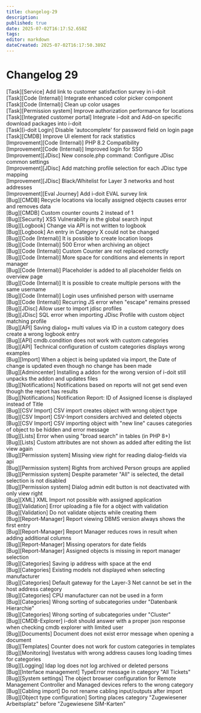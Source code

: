 ```yaml
---
title: changelog-29
description: 
published: true
date: 2025-07-02T16:17:52.658Z
tags: 
editor: markdown
dateCreated: 2025-07-02T16:17:50.389Z
---
```


# Changelog 29
<!-- cSpell:disable -->
<!-- markdownlint-disable MD052 -->
[Task][Service]                    Add link to customer satisfaction survey in i-doit<br>
[Task][Code (Internal)]            Integrate enhanced color picker component<br>
[Task][Code (Internal)]            Clean up color usages<br>
[Task][Permission system]          Improve authorization performance for locations<br>
[Task][Integrated customer portal] Integrate i-doit and Add-on specific download packages into i-doit<br>
[Task][i-doit Login]               Disable 'autocomplete' for password field on login page<br>
[Task][CMDB]                       Improve UI element for rack statistics<br>
[Improvement][Code (Internal)]     PHP 8.2 Compatibility<br>
[Improvement][Code (Internal)]     Improved login for SSO<br>
[Improvement][JDisc]               New console.php command: Configure JDisc common settings<br>
[Improvement][JDisc]               Add matching profile selection for each JDisc type mapping<br>
[Improvement][JDisc]               Black/Whitelist for Layer 3 networks and host addresses<br>
[Improvement][Eval Journey]        Add i-doit EVAL survey link<br>
[Bug][CMDB]                        Recycle locations via locally assigned objects causes error and removes data<br>
[Bug][CMDB]                        Custom counter counts 2 instead of 1<br>
[Bug][Security]                    XSS Vulnerability in the global search input<br>
[Bug][Logbook]                     Change via API is not written to logbook<br>
[Bug][Logbook]                     An entry in Category X could not be changed<br>
[Bug][Code (Internal)]             It is possible to create location loops<br>
[Bug][Code (Internal)]             500 Error when archiving an object<br>
[Bug][Code (Internal)]             Custom Counter are not replaced correctly<br>
[Bug][Code (Internal)]             More space for conditions and elements in report manager<br>
[Bug][Code (Internal)]             Placeholder is added to all placeholder fields on overview page<br>
[Bug][Code (Internal)]             It is possible to create multiple persons with the same username<br>
[Bug][Code (Internal)]             Login uses unfinished person with username<br>
[Bug][Code (Internal)]             Recurring JS error when "escape" remains pressed<br>
[Bug][JDisc]                       Allow user to import jdisc profiles<br>
[Bug][JDisc]                       SQL error when importing JDisc Profile with custom object matching profile<br>
[Bug][API]                         Saving dialog+ multi values via ID in a custom category does create a wrong logbook entry<br>
[Bug][API]                         cmdb.condition does not work with custom categories<br>
[Bug][API]                         Technical configuration of custom categories displays wrong examples<br>
[Bug][Import]                      When a object is being updated via import, the Date of change is updated even though no change has been made<br>
[Bug][Admincenter]                 Installing a addon for the wrong version of i-doit still unpacks the addon and updates files<br>
[Bug][Notifications]               Notifications based on reports will not get send even though the report has results<br>
[Bug][Notifications]               Notification Report: ID of Assigned license is displayed instead of Title<br>
[Bug][CSV Import]                  CSV import creates object with wrong object type<br>
[Bug][CSV Import]                  CSV-Import considers archived and deleted objects<br>
[Bug][CSV Import]                  CSV importing object with "new line" causes categories of object to be hidden and error message<br>
[Bug][Lists]                       Error when using "broad search" in tables (in PHP 8+)<br>
[Bug][Lists]                       Custom attributes are not shown as added after editing the list view again<br>
[Bug][Permission system]           Missing view right for reading dialog-fields via api<br>
[Bug][Permission system]           Rights from archived Person groups are applied<br>
[Bug][Permission system]           Despite parameter "All" is selected, the detail selection is not disabled<br>
[Bug][Permission system]           Dialog admin edit button is not deactivated with only view right<br>
[Bug][XML]                         XML Import not possible with assigned application<br>
[Bug][Validation]                  Error uploading a file for a object with validation<br>
[Bug][Validation]                  Do not validate objects while creating them<br>
[Bug][Report-Manager]              Report viewing DBMS version always shows the first entry<br>
[Bug][Report-Manager]              Report Manager reduces rows in result when adding additional columns<br>
[Bug][Report-Manager]              Missing operators for date fields<br>
[Bug][Report-Manager]              Assigned objects is missing in report manager selection<br>
[Bug][Categories]                  Saving ip address with space at the end<br>
[Bug][Categories]                  Existing models not displayed when selecting manufacturer<br>
[Bug][Categories]                  Default gateway for the Layer-3 Net cannot be set in the host address category<br>
[Bug][Categories]                  CPU manufacturer can not be used in a form<br>
[Bug][Categories]                  Wrong sorting of subcategories under "Datenbank Hierarchie"<br>
[Bug][Categories]                  Wrong sorting of subcategories under "Cluster"<br>
[Bug][CMDB-Explorer]               i-doit should answer with a proper json response when checking cmdb explorer with limited user<br>
[Bug][Documents]                   Document does not exist error message when opening a document<br>
[Bug][Templates]                   Counter does not work for custom categories in templates<br>
[Bug][Monitoring]                  livestatus with wrong address causes long loading times for categories<br>
[Bug][Logging]                     ldap log does not log archived or deleted persons<br>
[Bug][Interface management]        TypeError message in category "All Tickets"<br>
[Bug][System settings]             The object browser configuration for Remote Management Controller and Managed devices refers to the wrong category<br>
[Bug][Cabling import]              Do not rename cabling input/outputs after import<br>
[Bug][Object type configuration]   Sorting places category "Zugewiesener Arbeitsplatz" before "Zugewiesene SIM-Karten"
